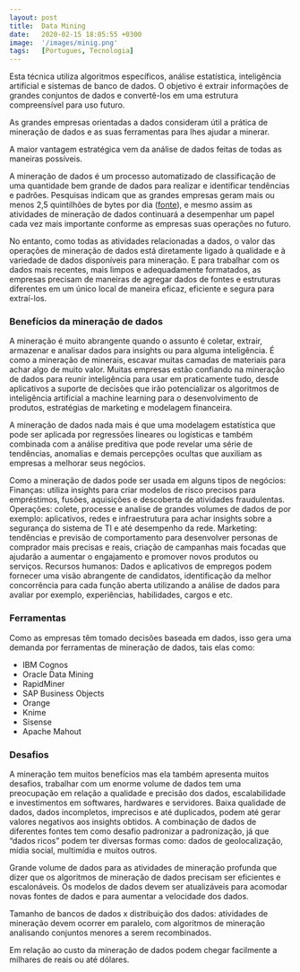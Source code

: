 ```yaml
---
layout: post
title:  Data Mining
date:   2020-02-15 18:05:55 +0300
image:  '/images/minig.png'
tags:   [Portugues, Tecnologia]
---
```


Esta técnica utiliza algoritmos específicos, análise estatística, inteligência artificial e sistemas de banco de dados. O objetivo é extrair informações de grandes conjuntos de dados e convertê-los em uma estrutura compreensível para uso futuro.

As grandes empresas orientadas a dados consideram útil a prática de mineração de dados e as suas ferramentas para lhes ajudar a minerar.

A maior vantagem estratégica vem da análise de dados feitas de todas as maneiras possíveis.

A mineração de dados é um processo automatizado de classificação de uma quantidade bem grande de dados para realizar e identificar tendências e padrões. Pesquisas indicam que as grandes empresas geram mais ou menos 2,5 quintilhões de bytes por dia ([fonte](https://www.ibm.com/downloads/cas/XKBEABLN)), e mesmo assim as atividades de mineração de dados continuará a desempenhar um papel cada vez mais importante conforme as empresas suas operações no futuro.

No entanto, como todas as atividades relacionadas a dados, o valor das operações de mineração de dados está diretamente ligado à qualidade e à variedade de dados disponíveis para mineração. E para trabalhar com os dados mais recentes, mais limpos e adequadamente formatados, as empresas precisam de maneiras de agregar dados de fontes e estruturas diferentes em um único local de maneira eficaz, eficiente e segura para extraí-los.

### Benefícios da mineração de dados
A mineração é muito abrangente quando o assunto é coletar, extrair, armazenar e analisar dados para insights ou para alguma inteligência. É como a mineração de minerais, escavar muitas camadas de materiais para achar algo de muito valor. Muitas empresas estão confiando na mineração de dados para reunir inteligência para usar em praticamente tudo, desde aplicativos a suporte de decisões que irão potencializar os algoritmos de inteligência artificial a machine learning para o desenvolvimento de produtos, estratégias de marketing e modelagem financeira.

A mineração de dados nada mais é que uma modelagem estatística que pode ser aplicada por regressões lineares ou logísticas e também combinada com a análise preditiva que pode revelar uma série de tendências, anomalias e demais percepções ocultas que auxiliam as empresas a melhorar seus negócios.

Como a mineração de dados pode ser usada em alguns tipos de negócios:
Finanças: utiliza insights para criar modelos de risco precisos para empréstimos, fusões, aquisições e descoberta de atividades fraudulentas.
Operações: colete, processe e analise de grandes volumes de dados de por exemplo: aplicativos, redes e infraestrutura para achar insights sobre a segurança do sistema de TI e até desempenho da rede.
Marketing: tendências e previsão de comportamento para desenvolver personas de comprador mais precisas e reais, criação de campanhas mais focadas que ajudarão a aumentar o engajamento e promover novos produtos ou serviços.
Recursos humanos: Dados e aplicativos de empregos podem fornecer uma visão abrangente de candidatos, identificação da melhor concorrência para cada função aberta utilizando a análise de dados para avaliar por exemplo, experiências, habilidades, cargos e etc.

### Ferramentas
Como as empresas têm tomado decisões baseada em dados, isso gera uma demanda por ferramentas de mineração de dados, tais elas como:
- IBM Cognos
- Oracle Data Mining
- RapidMiner
- SAP Business Objects
- Orange
- Knime
- Sisense
- Apache Mahout

### Desafios
A mineração tem muitos benefícios mas ela também apresenta muitos desafios, trabalhar com um enorme volume de dados tem uma preocupação em relação a qualidade e precisão dos dados, escalabilidade e investimentos em softwares, hardwares e servidores.
Baixa qualidade de dados, dados incompletos, imprecisos e até duplicados, podem até gerar valores negativos aos insights obtidos. A combinação de dados de diferentes fontes tem como desafio padronizar a padronização, já que “dados ricos” podem ter diversas formas como: dados de geolocalização, mídia social, multimídia e muitos outros.

Grande volume de dados para as atividades de mineração profunda que dizer que os algoritmos de mineração de dados precisam ser eficientes e escalonáveis. Os modelos de dados devem ser atualizáveis para acomodar novas fontes de dados e para aumentar a velocidade dos dados. 

Tamanho de bancos de dados x distribuição dos dados: atividades de mineração devem ocorrer em paralelo, com algoritmos de mineração analisando conjuntos menores a serem recombinados.

Em relação ao custo da mineração de dados podem chegar facilmente a milhares de reais ou até dólares. 
